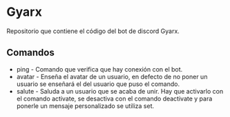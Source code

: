 # Gyarx
Repositorio que contiene el código  del bot de discord Gyarx.
## Comandos
<ul>
    <li>ping - Comando que verifica que hay conexión con el bot.</li>
    <li>avatar - Enseña el avatar de un usuario, en defecto de no poner un usuario se enseñará el del usuario que puso el comando.</li>
    <li>salute - Saluda a un usuario que se acaba de unir. Hay que activarlo con el comando activate, se desactiva con el comando deactivate y para ponerle un mensaje personalizado se utiliza set.</li>
</ul>
